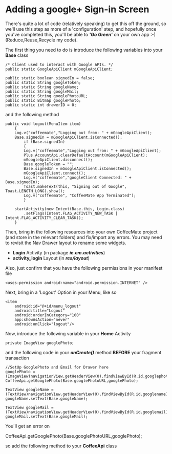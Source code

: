 # Adding a google+ Sign-in Screen

There's quite a lot of code \(relatively speaking\) to get this off the ground, so we'll use this step as more of a 'configuration' step, and hopefully once you've completed this, you'll be able to **_'Go Green'_** on your own app :-\) \(Reduce,Reuse,Recycle my code\).

The first thing you need to do is introduce the following variables into your **Base** class

```
/* Client used to interact with Google APIs. */
public static GoogleApiClient mGoogleApiClient;

public static boolean signedIn = false;
public static String googleToken;
public static String googleName;
public static String googleMail;
public static String googlePhotoURL;
public static Bitmap googlePhoto;
public static int drawerID = 0;
```

and the following method

```
public void logout(MenuItem item) 
    { 
    Log.v("coffeemate","Logging out from: " + mGoogleApiClient); 
    Base.signedIn = mGoogleApiClient.isConnected(); 
        if (Base.signedIn) 
        { 
        Log.v("coffeemate","Logging out from: " + mGoogleApiClient); 
        Plus.AccountApi.clearDefaultAccount(mGoogleApiClient); 
        mGoogleApiClient.disconnect(); 
        Base.googleToken = ""; 
        Base.signedIn = mGoogleApiClient.isConnected(); 
        mGoogleApiClient.connect(); 
        Log.v("coffeemate","googleClient Connected: " + Base.signedIn); 
        Toast.makeText(this, "Signing out of Google", Toast.LENGTH_LONG).show(); 
        Log.v("coffeemate", "CoffeeMate App Terminated"); 
        } 

    startActivity(new Intent(Base.this, Login.class) 
        .setFlags(Intent.FLAG_ACTIVITY_NEW_TASK | Intent.FLAG_ACTIVITY_CLEAR_TASK));
    }
```

Then, bring in the following resources into your own CoffeeMate project \(and store in the relevant folders\) and fix\/import any errors. You may need to revisit the Nav Drawer layout to rename some widgets.

* **Login** Activity \(in package **_ie.cm.activities_**\)
* **activity\_login** Layout \(in **_res\/layout_**\)

Also, just confirm that you have the following permissions in your manifest file

```
<uses-permission android:name="android.permission.INTERNET" />
```

Next, bring in a 'Logout' Option in your Menu, like so

```
<item    
    android:id="@+id/menu_logout"    
    android:title="Logout"    
    android:orderInCategory="100"    
    app:showAsAction="never"    
    android:onClick="logout"/>
```

Now, introduce the following variable in your **Home** Activity

```
private ImageView googlePhoto;
```

and the following code in your _**onCreate\(\)**_ method **BEFORE** your fragment transaction

```
//SetUp GooglePhoto and Email for Drawer here
googlePhoto = (ImageView)navigationView.getHeaderView(0).findViewById(R.id.googlephoto);
CoffeeApi.getGooglePhoto(Base.googlePhotoURL,googlePhoto);

TextView googleName = (TextView)navigationView.getHeaderView(0).findViewById(R.id.googlename);
googleName.setText(Base.googleName);

TextView googleMail = (TextView)navigationView.getHeaderView(0).findViewById(R.id.googlemail);
googleMail.setText(Base.googleMail);
```

You'll get an error on

CoffeeApi.getGooglePhoto(Base.googlePhotoURL,googlePhoto);

so add the following method to your <b>CoffeeApi</b> class

